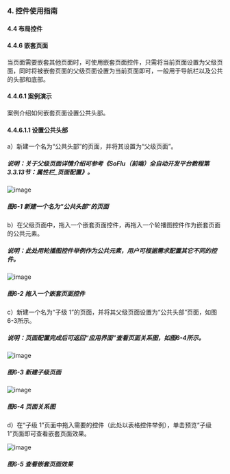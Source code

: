 ### 4. 控件使用指南

#### 4.4 布局控件

#### 4.4.6 嵌套页面

当页面需要嵌套其他页面时，可使用嵌套页面控件，只需将当前页面设置为父级页面，同时将被嵌套页面的父级页面设置为当前页面即可，一般用于导航栏以及公共的头部和底部。

#### 4.4.6.1 案例演示

案例介绍如何嵌套页面设置公共头部。

#### 4.4.6.1.1 设置公共头部

a）新建一个名为“公共头部”的页面，并将其设置为“父级页面”。

##### 说明：关于父级页面详情介绍可参考《SoFlu（前端）全自动开发平台教程第3.3.13节：属性栏_页面配置》。

![image](https://user-images.githubusercontent.com/79617492/219606724-e682318e-9914-4648-8c65-868620a2f151.png)

##### 图6-1 新建一个名为“公共头部”的页面

b）在父级页面中，拖入一个嵌套页面控件，再拖入一个轮播图控件作为嵌套页面的公共元素。

##### 说明：此处用轮播图控件举例作为公共元素，用户可根据需求配置其它不同的控件。

![image](https://user-images.githubusercontent.com/79617492/219606761-dad98562-45a8-4440-b7fa-3f96e0680396.png)

##### 图6-2 拖入一个嵌套页面控件

c）新建一个名为“子级 1”的页面，并将其父级页面设置为“公共头部”页面，如图6-3所示。

##### 说明：页面配置完成后可返回“应用界面”查看页面关系图，如图6-4所示。

![image](https://user-images.githubusercontent.com/79617492/219606809-34ff4e86-9fb3-4067-b300-f2e3c3675866.png)

##### 图6-3 新建子级页面

![image](https://user-images.githubusercontent.com/79617492/219606826-4d40810a-729d-4561-be62-cf94b2799f09.png)

##### 图6-4 页面关系图

d）在“子级 1”页面中拖入需要的控件（此处以表格控件举例），单击预览“子级 1”页面即可查看嵌套页面效果。

![image](https://user-images.githubusercontent.com/79617492/219606850-04106509-ebac-47d6-8736-7c2ce3c6166c.png)

##### 图6-5 查看嵌套页面效果
